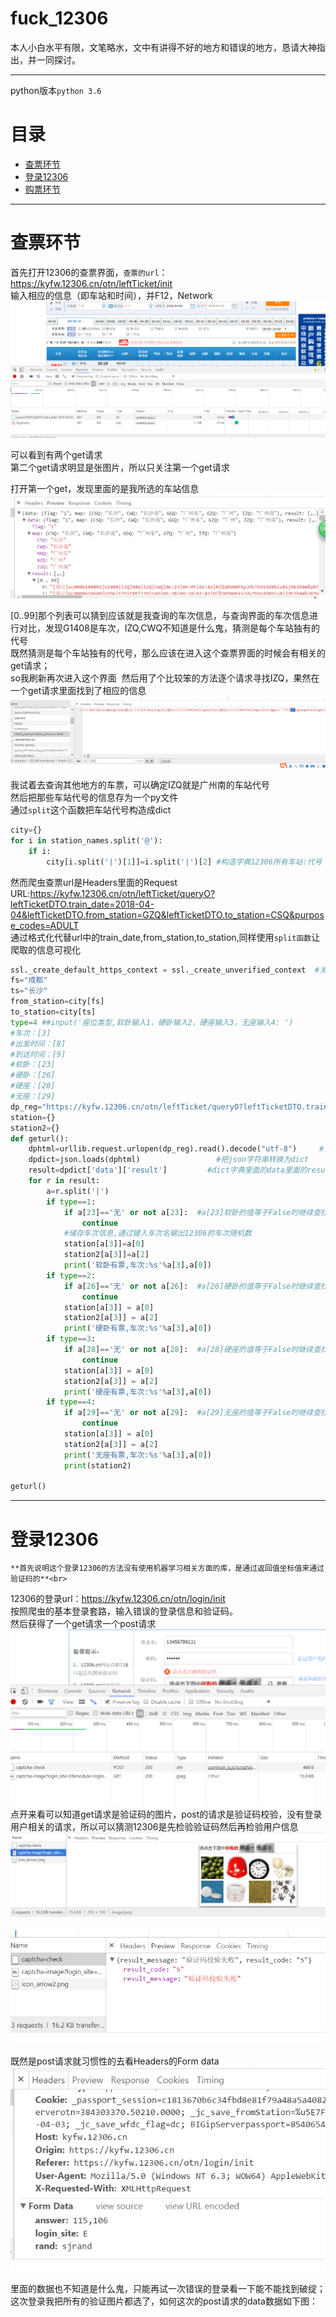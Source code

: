 fuck_12306
=========

本人小白水平有限，文笔略水，文中有讲得不好的地方和错误的地方，恳请大神指出，并一同探讨。
***
python版本`python 3.6`

# 目录
* [查票环节](#查票环节)
* [登录12306](#登录12306)
* [购票环节](#购票环节)

****
# 查票环节<br>
首先打开12306的查票界面，`查票的url`：https://kyfw.12306.cn/otn/leftTicket/init<br>
输入相应的信息（即车站和时间），并F12，Network<br>
![](https://github.com/J-crow/fuck_12306/raw/master/image/check.png)


可以看到有两个get请求<br>
第二个get请求明显是张图片，所以只关注第一个get请求<br>


打开第一个get，发现里面的是我所选的车站信息 ![](https://github.com/J-crow/fuck_12306/raw/master/image/check1.png)<br>

[0..99]那个列表可以猜到应该就是我查询的车次信息，与查询界面的车次信息进行对比，发现G1408是车次，IZQ,CWQ不知道是什么鬼，猜测是每个车站独有的代号<br>
既然猜测是每个车站独有的代号，那么应该在进入这个查票界面的时候会有相关的get请求；<br>
so我刷新再次进入这个界面  然后用了个比较笨的方法逐个请求寻找IZQ，果然在一个get请求里面找到了相应的信息 ![](https://github.com/J-crow/fuck_12306/raw/master/image/check2.png)<br>

我试着去查询其他地方的车票，可以确定IZQ就是广州南的车站代号<br>
然后把那些车站代号的信息存为一个py文件<br>
通过`split`这个函数把车站代号构造成dict
```python
city={}
for i in station_names.split('@'):
    if i:
        city[i.split('|')[1]]=i.split('|')[2] #构造字典12306所有车站:代号
```

然而爬虫查票url是Headers里面的Request URL:https://kyfw.12306.cn/otn/leftTicket/queryO?leftTicketDTO.train_date=2018-04-04&leftTicketDTO.from_station=GZQ&leftTicketDTO.to_station=CSQ&purpose_codes=ADULT<br>
通过格式化代替url中的train_date,from_station,to_station,同样使用`split函数`让爬取的信息可视化
```python
ssl._create_default_https_context = ssl._create_unverified_context  #关闭证书验证
fs="成都"
ts="长沙"
from_station=city[fs]
to_station=city[ts]
type=4 ##input('座位类型,软卧输入1，硬卧输入2，硬座输入3，无座输入4: ')
#车次：[3]
#出发时间：[8]
#到达时间：[9]
#软卧：[23]
#硬卧：[26]
#硬座：[28]
#无座：[29]
dp_reg="https://kyfw.12306.cn/otn/leftTicket/queryO?leftTicketDTO.train_date=%s&leftTicketDTO.from_station=%s&leftTicketDTO.to_station=%s&purpose_codes=ADULT"%(train_date,from_station ,to_station)
station={}
station2={}
def geturl():
    dphtml=urllib.request.urlopen(dp_reg).read().decode("utf-8")     #读取HTML，并转码
    dpdict=json.loads(dphtml)                 #把json字符串转换为dict
    result=dpdict['data']['result']         #dict字典里面的data里面的result是所需要的车次信息
    for r in result:
        a=r.split('|')
        if type==1:
            if a[23]=='无' or not a[23]:  #a[23]软卧的值等于False时继续查找
                continue
            #储存车次信息,通过键入车次名输出12306的车次随机数
            station[a[3]]=a[0]
            station2[a[3]]=a[2]
            print('软卧有票,车次:%s'%a[3],a[0])
        if type==2:
            if a[26]=='无' or not a[26]:  #a[26]硬卧的值等于False时继续查找
                continue
            station[a[3]] = a[0]
            station2[a[3]] = a[2]
            print('硬卧有票,车次:%s'%a[3],a[0])
        if type==3:
            if a[28]=='无' or not a[28]:  #a[28]硬座的值等于False时继续查找
                continue
            station[a[3]] = a[0]
            station2[a[3]] = a[2]
            print('硬座有票,车次:%s'%a[3],a[0])
        if type==4:
            if a[29]=='无' or not a[29]:  #a[29]无座的值等于False时继续查找
                continue
            station[a[3]] = a[0]
            station2[a[3]] = a[2]
            print('无座有票,车次:%s'%a[3],a[0])
            print(station2)

geturl()
```
***
# 登录12306<br>
    **首先说明这个登录12306的方法没有使用机器学习相关方面的库，是通过返回值坐标值来通过验证码的**<br>
12306的登录url：https://kyfw.12306.cn/otn/login/init<br>
按照爬虫的基本登录套路，输入错误的登录信息和验证码。<br>
然后获得了一个get请求一个post请求 ![](https://github.com/J-crow/fuck_12306/raw/master/image/login1.png)<br>
点开来看可以知道get请求是验证码的图片，post的请求是验证码校验，没有登录用户相关的请求，所以可以猜测12306是先检验验证码然后再检验用户信息
![](https://github.com/J-crow/fuck_12306/raw/master/image/login3.png)  ![](https://github.com/J-crow/fuck_12306/raw/master/image/login2.png)<br>

既然是post请求就习惯性的去看Headers的Form data![](https://github.com/J-crow/fuck_12306/raw/master/image/login4.png)<br>

里面的数据也不知道是什么鬼，只能再试一次错误的登录看一下能不能找到破绽；<br>
这次登录我把所有的验证图片都选了，如何这次的post请求的data数据如下图：





